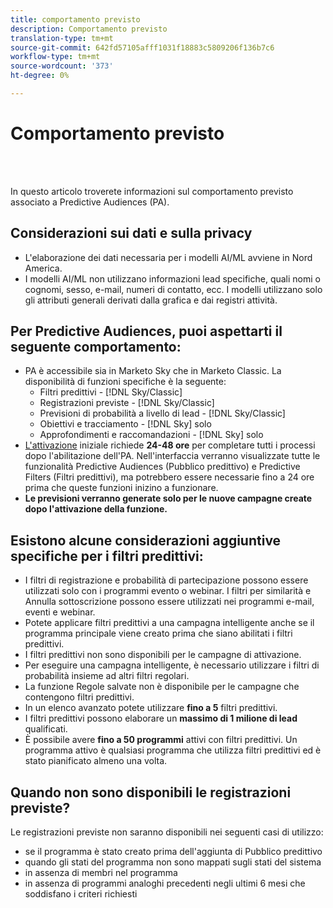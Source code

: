 ```yaml
---
title: comportamento previsto
description: Comportamento previsto
translation-type: tm+mt
source-git-commit: 642fd57105afff1031f18883c5809206f136b7c6
workflow-type: tm+mt
source-wordcount: '373'
ht-degree: 0%

---
```



# Comportamento previsto

<br> 

In questo articolo troverete informazioni sul comportamento previsto associato a Predictive Audiences (PA).

## Considerazioni sui dati e sulla privacy

* L&#39;elaborazione dei dati necessaria per i modelli AI/ML avviene in Nord America.
* I modelli AI/ML non utilizzano informazioni lead specifiche, quali nomi o cognomi, sesso, e-mail, numeri di contatto, ecc. I modelli utilizzano solo gli attributi generali derivati dalla grafica e dai registri attività.

## Per Predictive Audiences, puoi aspettarti il seguente comportamento:

* PA è accessibile sia in Marketo Sky che in Marketo Classic. La disponibilità di funzioni specifiche è la seguente:
   * Filtri predittivi - [!DNL Sky/Classic]
   * Registrazioni previste - [!DNL Sky/Classic]
   * Previsioni di probabilità a livello di lead - [!DNL Sky/Classic]
   * Obiettivi e tracciamento - [!DNL Sky] solo
   * Approfondimenti e raccomandazioni - [!DNL Sky] solo
* [L&#39;attivazione](/help/sky/getting-started-with-predictive-audiences.md) iniziale richiede **24-48 ore** per completare tutti i processi dopo l&#39;abilitazione dell&#39;PA. Nell&#39;interfaccia verranno visualizzate tutte le funzionalità Predictive Audiences (Pubblico predittivo) e Predictive Filters (Filtri predittivi), ma potrebbero essere necessarie fino a 24 ore prima che queste funzioni inizino a funzionare.
* **Le previsioni verranno generate solo per le nuove campagne create dopo l&#39;attivazione della funzione.**

## Esistono alcune considerazioni aggiuntive specifiche per i filtri predittivi:

* I filtri di registrazione e probabilità di partecipazione possono essere utilizzati solo con i programmi evento o webinar. I filtri per similarità e Annulla sottoscrizione possono essere utilizzati nei programmi e-mail, eventi e webinar.
* Potete applicare filtri predittivi a una campagna intelligente anche se il programma principale viene creato prima che siano abilitati i filtri predittivi.
* I filtri predittivi non sono disponibili per le campagne di attivazione.
* Per eseguire una campagna intelligente, è necessario utilizzare i filtri di probabilità insieme ad altri filtri regolari.
* La funzione Regole salvate non è disponibile per le campagne che contengono filtri predittivi.
* In un elenco avanzato potete utilizzare **fino a 5** filtri predittivi.
* I filtri predittivi possono elaborare un **massimo di 1 milione di lead** qualificati.
* È possibile avere **fino a 50 programmi** attivi con filtri predittivi. Un programma attivo è qualsiasi programma che utilizza filtri predittivi ed è stato pianificato almeno una volta.

## Quando non sono disponibili le registrazioni previste?

Le registrazioni previste non saranno disponibili nei seguenti casi di utilizzo:

* se il programma è stato creato prima dell&#39;aggiunta di Pubblico predittivo
* quando gli stati del programma non sono mappati sugli stati del sistema
* in assenza di membri nel programma
* in assenza di programmi analoghi precedenti negli ultimi 6 mesi che soddisfano i criteri richiesti
